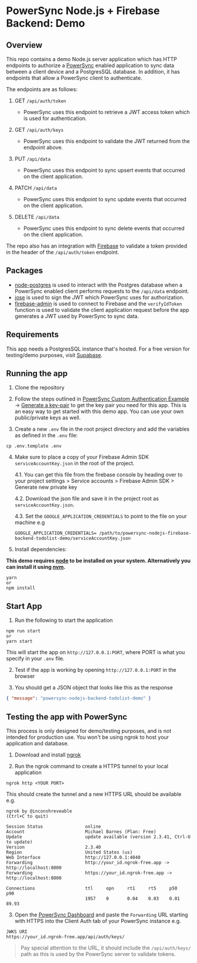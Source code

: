 # PowerSync Node.js + Firebase Backend: Demo

## Overview

This repo contains a demo Node.js server application which has HTTP endpoints to authorize a [PowerSync](https://www.powersync.com/) enabled application to sync data between a client device and a PostgresSQL database. In addition, it has endpoints that allow a PowerSync client to authenticate.

The endpoints are as follows:

1. GET `/api/auth/token`

   - PowerSync uses this endpoint to retrieve a JWT access token which is used for authentication.

2. GET `/api/auth/keys`

   - PowerSync uses this endpoint to validate the JWT returned from the endpoint above.

3. PUT `/api/data`

   - PowerSync uses this endpoint to sync upsert events that occurred on the client application.

4. PATCH `/api/data`

   - PowerSync uses this endpoint to sync update events that occurred on the client application.

5. DELETE `/api/data`

   - PowerSync uses this endpoint to sync delete events that occurred on the client application.

The repo also has an integration with [Firebase](https://firebase.google.com/docs/auth) to validate a token provided in the header of the `/api/auth/token` endpoint.

## Packages

- [node-postgres](https://github.com/brianc/node-postgres) is used to interact with the Postgres database when a PowerSync enabled client performs requests to the `/api/data` endpoint.
- [jose](https://github.com/panva/jose) is used to sign the JWT which PowerSync uses for authorization.
- [firebase-admin](https://github.com/firebase/firebase-admin-node) is used to connect to Firebase and the `verifyIdToken` function is used to validate the client application request before the app generates a JWT used by PowerSync to sync data.

## Requirements

This app needs a PostgresSQL instance that's hosted. For a free version for testing/demo purposes, visit [Supabase](https://supabase.com/).

## Running the app

1. Clone the repository

2. Follow the steps outlined in [PowerSync Custom Authentication Example](https://github.com/journeyapps/powersync-jwks-example) → [Generate a key-pair](https://github.com/journeyapps/powersync-jwks-example#1-generate-a-key-pair) to get the key pair you need for this app. This is an easy way to get started with this demo app. You can use your own public/private keys as well.

3. Create a new `.env` file in the root project directory and add the variables as defined in the `.env` file:

```shell
cp .env.template .env
```

4. Make sure to place a copy of your Firebase Admin SDK `serviceAccountKey.json` in the root of the project.

   4.1. You can get this file from the firebase console by heading over to your project settings > Service accounts > Firebase Admin SDK > Generate new private key

   4.2. Download the json file and save it in the project root as `serviceAccountKey.json`.

   4.3. Set the `GOOGLE_APPLICATION_CREDENTIALS` to point to the file on your machine e.g

   ```
   GOOGLE_APPLICATION_CREDENTIALS= /path/to/powersync-nodejs-firebase-backend-todolist-demo/serviceAccountKey.json
   ```

5. Install dependencies:

**This demo requires [node](https://nodejs.org/en/download/package-manager) to be installed on your system. Alternatively you can install it using [nvm](https://github.com/nvm-sh/nvm?tab=readme-ov-file#installing-and-updating).**

```shell
yarn
or
npm install
```

## Start App

1. Run the following to start the application

```shell
npm run start
or
yarn start
```

This will start the app on `http://127.0.0.1:PORT`, where PORT is what you specify in your `.env` file.

2. Test if the app is working by opening `http://127.0.0.1:PORT` in the browser

3. You should get a JSON object that looks like this as the response

```json
{ "message": "powersync-nodejs-backend-todolist-demo" }
```

## Testing the app with PowerSync

This process is only designed for demo/testing purposes, and is not intended for production use. You won't be using ngrok to host your application and database.

1. Download and install [ngrok](https://ngrok.com/)

2. Run the ngrok command to create a HTTPS tunnel to your local application

```shell
ngrok http <YOUR PORT>
```

This should create the tunnel and a new HTTPS URL should be available e.g.

```shell
ngrok by @inconshreveable                                                                                                                  (Ctrl+C to quit)

Session Status                online
Account                       Michael Barnes (Plan: Free)
Update                        update available (version 2.3.41, Ctrl-U to update)
Version                       2.3.40
Region                        United States (us)
Web Interface                 http://127.0.0.1:4040
Forwarding                    http://your_id.ngrok-free.app -> http://localhost:8000
Forwarding                    https://your_id.ngrok-free.app -> http://localhost:8000

Connections                   ttl     opn     rt1     rt5     p50     p90
                              1957    0       0.04    0.03    0.01    89.93
```

3. Open the [PowerSync Dashboard](https://powersync.journeyapps.com/) and paste the `Forwarding` URL starting with HTTPS into the Client Auth tab of your PowerSync instance e.g.

```
JWKS URI
https://your_id.ngrok-free.app/api/auth/keys/
```

> Pay special attention to the URL, it should include the `/api/auth/keys/` path as this is used by the PowerSync server to validate tokens.
